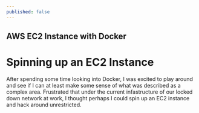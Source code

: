 ```yaml
---
published: false
---
```

## AWS EC2 Instance with Docker

# Spinning up an EC2 Instance

After spending some time looking into Docker,  I was excited to play around and see if I can at least make some sense of what was described as a complex area.  Frustrated that under the current infastructure of our locked down network at work, I thought perhaps I could spin up an EC2 instance and hack around unrestricted.